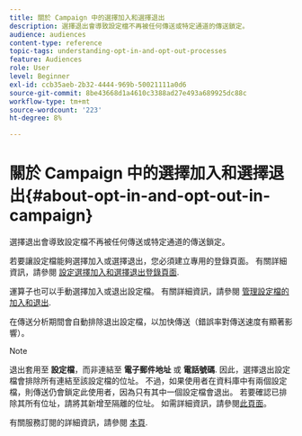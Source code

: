 ```yaml
---
title: 關於 Campaign 中的選擇加入和選擇退出
description: 選擇退出會導致設定檔不再被任何傳送或特定通道的傳送鎖定。
audience: audiences
content-type: reference
topic-tags: understanding-opt-in-and-opt-out-processes
feature: Audiences
role: User
level: Beginner
exl-id: ccb35aeb-2b32-4444-969b-50021111a0d6
source-git-commit: 8be43668d1a4610c3388ad27e493a689925dc88c
workflow-type: tm+mt
source-wordcount: '223'
ht-degree: 8%

---
```


# 關於 Campaign 中的選擇加入和選擇退出{#about-opt-in-and-opt-out-in-campaign}

選擇退出會導致設定檔不再被任何傳送或特定通道的傳送鎖定。

若要讓設定檔能夠選擇加入或選擇退出，您必須建立專用的登錄頁面。 有關詳細資訊，請參閱 [設定選擇加入和選擇退出登錄頁面](../../audiences/using/managing-opt-in-and-opt-out-in-campaign.md#setting-up-opt-in-and-opt-out-landing-pages).

運算子也可以手動選擇加入或退出設定檔。 有關詳細資訊，請參閱 [管理設定檔的加入和退出](../../audiences/using/managing-opt-in-and-opt-out-in-campaign.md#managing-opt-in-and-opt-out-from-a-profile).

在傳送分析期間會自動排除退出設定檔，以加快傳送（錯誤率對傳送速度有顯著影響）。

>[!NOTE]
>
>退出套用至 **設定檔**，而非連結至 **電子郵件地址** 或 **電話號碼**. 因此，選擇退出設定檔會排除所有連結至該設定檔的位址。 不過，如果使用者在資料庫中有兩個設定檔，則傳送仍會鎖定此使用者，因為只有其中一個設定檔會退出。 若要確認已排除其所有位址，請將其新增至隔離的位址。 如需詳細資訊，請參閱[此頁面](../../sending/using/understanding-quarantine-management.md#identifying-quarantined-addresses-for-the-entire-platform)。

有關服務訂閱的詳細資訊，請參閱 [本頁](../../audiences/using/about-subscriptions.md).
